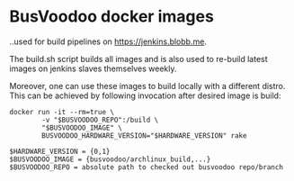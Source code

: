 # BusVoodoo docker images
..used for build pipelines on https://jenkins.blobb.me.

The build.sh script builds all images and is also used to re-build latest images on jenkins slaves themselves weekly.

Moreover, one can use these images to build locally with a different distro.
This can be achieved by following invocation after desired image is build:

```
docker run -it --rm=true \
        -v "$BUSVOODOO_REPO":/build \
        "$BUSVOODOO_IMAGE" \
        BUSVOODOO_HARDWARE_VERSION="$HARDWARE_VERSION" rake

$HARDWARE_VERSION = {0,1}
$BUSVOODOO_IMAGE = {busvoodoo/archlinux_build,...}
$BUSVOODOO_REPO = absolute path to checked out busvoodoo repo/branch
```
